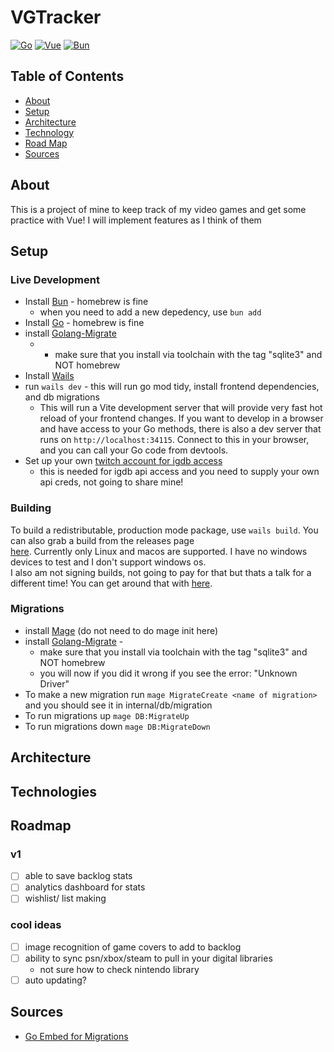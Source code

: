 # VGTracker

[![Go](https://img.shields.io/badge/go-1.24-blue.svg?logo=go)](https://go.dev/)
[![Vue](https://img.shields.io/badge/vue-3.5-green.svg?logo=Vue.js)](https://vuejs.org/)
[![Bun](https://img.shields.io/badge/bun-1.2.4-orange.svg?logo=bun)](https://github.com/oven-sh/bun)

## Table of Contents

- [About](https://github.com/Stegnerd/vgtracker#about)
- [Setup](https://github.com/Stegnerd/vgtracker#setup)
- [Architecture](https://github.com/Stegnerd/vgtracker#architecture)
- [Technology](https://github.com/Stegnerd/vgtracker#technologies)
- [Road Map](https://github.com/Stegnerd/vgtracker#roadmap)
- [Sources](https://github.com/Stegnerd/vgtracker#sources)

## About

This is a project of mine to keep track of my video games and get some practice with Vue! I will implement features as I think of them

## Setup

### Live Development
- Install [Bun](https://github.com/oven-sh/bun) - homebrew is fine
  - when you need to add a new depedency, use `bun add`
- Install [Go](https://go.dev/) - homebrew is fine
- install [Golang-Migrate](https://github.com/golang-migrate/migrate/tree/master/cmd/migrate#with-go-toolchain)
  -  - make sure that you install via toolchain with the tag "sqlite3" and NOT homebrew
- Install [Wails](https://wails.io/docs/gettingstarted/installation)
- run `wails dev` - this will run go mod tidy, install frontend dependencies, and db migrations  
  - This will run a Vite development
  server that will provide very fast hot reload of your frontend changes. If you want to develop in a browser
  and have access to your Go methods, there is also a dev server that runs on `http://localhost:34115`. Connect
  to this in your browser, and you can call your Go code from devtools.
- Set up your own [twitch account for igdb access](https://api-docs.igdb.com/#getting-started)
  - this is needed for igdb api access and you need to supply your own api creds, not going to share mine!

### Building

To build a redistributable, production mode package, use `wails build`. You can also grab a build from the releases page <br>
[here](https://github.com/Stegnerd/vgtracker/releases). Currently only Linux and macos are supported. I have no windows devices to test 
and I don't support windows os. <br> I also am not signing builds, not going to pay for that but thats a talk for a different time! 
You can get around that with [here](https://support.apple.com/guide/mac-help/open-a-mac-app-from-an-unknown-developer-mh40616/mac).

### Migrations

- install [Mage](https://magefile.org/) (do not need to do mage init here)
- install [Golang-Migrate](https://github.com/golang-migrate/migrate/tree/master/cmd/migrate#with-go-toolchain) -
  - make sure that you install via toolchain with the tag "sqlite3" and NOT homebrew
  - you will now if you did it wrong if you see the error: "Unknown Driver"
- To make a new migration run `mage MigrateCreate <name of migration>` and you should see it in internal/db/migration
- To run migrations up `mage DB:MigrateUp`
- To run migrations down `mage DB:MigrateDown`

## Architecture

## Technologies

## Roadmap

### v1
- [ ] able to save backlog stats
- [ ] analytics dashboard for stats
- [ ] wishlist/ list making

### cool ideas 
- [ ] image recognition of game covers to add to backlog
- [ ] ability to sync psn/xbox/steam to pull in your digital libraries
  - not sure how to check nintendo library
- [ ] auto updating? 

## Sources

- [Go Embed for Migrations](https://oscarforner.com/blog/2023-10-10-go-embed-for-migrations/)
